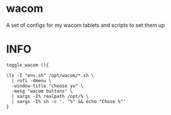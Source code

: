 # wacom

A set of configs for my wacom tablets and scripts to set them up

# INFO

```shell
toggle_wacom (){

\ls -I "env.sh" /opt/wacom/*.sh \
  | rofi -dmenu \
  -window-title "choose yo" \
  -mesg "wacom buttons" \
  | xargs -I% realpath /opt/% \
  | xargs -I% sh -c '. "%" && echo "Chose %"'
}

```
